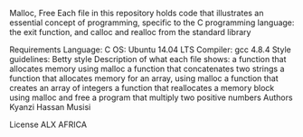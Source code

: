 Malloc, Free
Each file in this repository holds code that illustrates an essential concept of programming, specific to the C programming language: the exit function, and calloc and realloc from the standard library

Requirements
Language: C
OS: Ubuntu 14.04 LTS
Compiler: gcc 4.8.4
Style guidelines: Betty style
Description of what each file shows:
a function that allocates memory using malloc
a function that concatenates two strings
a function that allocates memory for an array, using malloc
a function that creates an array of integers
a function that reallocates a memory block using malloc and free
a program that multiply two positive numbers
Authors
Kyanzi Hassan Musisi

License
ALX AFRICA
